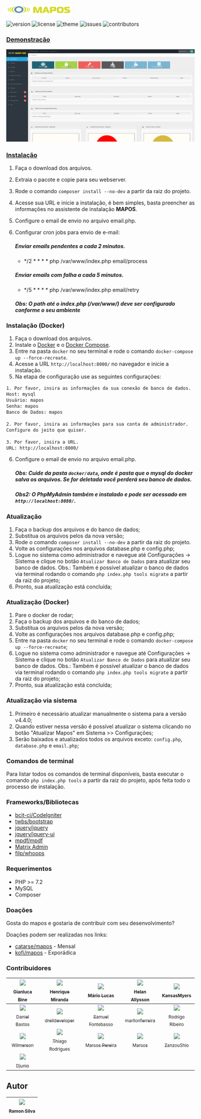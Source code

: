 
![MapOS](https://raw.githubusercontent.com/RamonSilva20/mapos/master/assets/img/logo.png)

![version](https://img.shields.io/badge/version-4.28.0-blue.svg?longCache=true&style=flat-square)
![license](https://img.shields.io/badge/license-MIT-green.svg?longCache=true&style=flat-square)
![theme](https://img.shields.io/badge/theme-Matrix--Admin-lightgrey.svg?longCache=true&style=flat-square)
![issues](https://img.shields.io/github/issues/RamonSilva20/mapos.svg?longCache=true&style=flat-square)
![contributors](https://img.shields.io/github/contributors/RamonSilva20/mapos.svg?longCache=true&style=flat-square)

### [Demonstração](https://demo.mapos.com.br)

![Map-OS](https://raw.githubusercontent.com/RamonSilva20/mapos/master/docs/dashboard.png)

### [Instalação](Instalacao_xampp_windows.md)

1. Faça o download dos arquivos.
2. Extraia o pacote e copie para seu webserver.
3. Rode o comando `composer install --no-dev` a partir da raiz do projeto.
4. Acesse sua URL e inicie a instalação, é bem simples, basta preencher as informações no assistente de instalação **MAPOS**.
5. Configure o email de envio no arquivo email.php.
6. Configurar cron jobs para envio de e-mail:
    ##### Enviar emails pendentes a cada 2 minutos.
    - */2 * * * * php /var/www/index.php email/process
    ##### Enviar emails com falha a cada 5 minutos.
    - */5 * * * * php /var/www/index.php email/retry

    ##### Obs: O path até o index.php (/var/www/) deve ser configurado conforme o seu ambiente


### Instalação (Docker)

1. Faça o download dos arquivos.
2. Instale o [Docker](https://docs.docker.com/install/) e o [Docker Compose](https://docs.docker.com/compose/install/).
3. Entre na pasta `docker` no seu terminal e rode o comando `docker-compose up --force-recreate`.
4. Acesse a URL `http://localhost:8000/` no navegador e inicie a instalação.
5. Na etapa de configuração use as seguintes configurações:
```
1. Por favor, insira as informações da sua conexão de banco de dados.
Host: mysql
Usuário: mapos
Senha: mapos
Banco de Dados: mapos

2. Por favor, insira as informações para sua conta de administrador.
Configure do jeito que quiser.

3. Por favor, insira a URL.
URL: http://localhost:8000/
```
6. Configure o email de envio no arquivo email.php.

    ##### Obs: Cuide da pasta `docker/data`, onde é pasta que o mysql do docker salva os arquivos. Se for deletada você perderá seu banco de dados.
    ##### Obs2: O PhpMyAdmin também e instalado e pode ser acessado em `http://localhost:8080/`.

### Atualização

1. Faça o backup dos arquivos e do banco de dados;
2. Substitua os arquivos pelos da nova versão;
3. Rode o comando `composer install --no-dev` a partir da raiz do projeto.
4. Volte as configurações nos arquivos database.php e config.php;
5. Logue no sistema como administrador e navegue até Configurações -> Sistema e clique no botão `Atualizar Banco de Dados` para atualizar seu banco de dados. Obs.: Também é possível atualizar o banco de dados via terminal rodando o comando `php index.php tools migrate` a partir da raiz do projeto;
6. Pronto, sua atualização está concluída;

### Atualização (Docker)

1. Pare o docker de rodar;
2. Faça o backup dos arquivos e do banco de dados;
3. Substitua os arquivos pelos da nova versão;
4. Volte as configurações nos arquivos database.php e config.php;
5. Entre na pasta `docker` no seu terminal e rode o comando `docker-compose up --force-recreate`;
6. Logue no sistema como administrador e navegue até Configurações -> Sistema e clique no botão `Atualizar Banco de Dados` para atualizar seu banco de dados. Obs.: Também é possível atualizar o banco de dados via terminal rodando o comando `php index.php tools migrate` a partir da raiz do projeto;
7. Pronto, sua atualização está concluída;

### Atualização via sistema

1. Primeiro é necessário atualizar manualmente o sistema para a versão v4.4.0;
2. Quando estiver nessa versão é possível atualizar o sistema clicando no botão "Atualizar Mapos" em Sistema >> Configurações;
3. Serão baixados e atualizados todos os arquivos exceto: `config.php`, `database.php` e `email.php`;

### Comandos de terminal

Para listar todos os comandos de terminal disponíveis, basta executar o comando `php index.php tools` a partir da raiz do projeto, após feita todo o processo de instalação.

### Frameworks/Bibliotecas
* [bcit-ci/CodeIgniter](https://github.com/bcit-ci/CodeIgniter)
* [twbs/bootstrap](https://github.com/twbs/bootstrap)
* [jquery/jquery](https://github.com/jquery/jquery)
* [jquery/jquery-ui](https://github.com/jquery/jquery-ui)
* [mpdf/mpdf](https://github.com/mpdf/mpdf)
* [Matrix Admin](http://wrappixel.com/demos/free-admin-templates/matrix-admin/index.html)
* [filp/whoops](https://github.com/filp/whoops)

### Requerimentos
* PHP >= 7.2
* MySQL
* Composer

### Doações

Gosta do mapos e gostaria de contribuir com seu desenvolvimento?

Doações podem ser realizadas nos links:
* [catarse/mapos](https://www.catarse.me/mapos) - Mensal
* [kofi/mapos](https://ko-fi.com/mapos) - Exporádica

### Contribuidores
| [<img src="https://avatars.githubusercontent.com/Pr3d4dor?s=115"><br><sub>Gianluca Bine</sub>](https://github.com/Pr3d4dor) | [<img src="https://avatars.githubusercontent.com/Henrique-Miranda?s=115"><br><sub>Henrique Miranda</sub>](https://github.com/Henrique-Miranda) | [<img src="https://avatars.githubusercontent.com/mariolucasdev?s=115"><br><sub>Mário Lucas</sub>](https://github.com/mariolucasdev) | [<img src="https://avatars.githubusercontent.com/HelanAllysson?s=115"><br><sub>Helan Allysson</sub>](https://github.com/HelanAllysson) | [<img src="https://avatars.githubusercontent.com/KansasMyers?s=115"><br><sub>KansasMyers</sub>](https://github.com/KansasMyers)
|:-:|:-:|:-:|:-:|:-:|
| [<img src="https://avatars.githubusercontent.com/daniellbastos?s=115"><br><sub>Daniel Bastos</sub>](https://github.com/daniellbastos) | [<img src="https://avatars.githubusercontent.com/github?s=115"><br><sub>drelldeveloper</sub>](https://github.com/drelldeveloper) | [<img src="https://avatars.githubusercontent.com/fontebasso?s=115"><br><sub>Samuel Fontebasso</sub>](https://github.com/fontebasso) | [<img src="https://avatars.githubusercontent.com/marllonferreira?s=115"><br><sub>marllonferreira</sub>](https://github.com/marllonferreira) | [<img src="https://avatars.githubusercontent.com/rodrigo3d?s=115"><br><sub>Rodrigo Ribeiro</sub>](https://github.com/rodrigo3d)
| [<img src="https://avatars.githubusercontent.com/willph?s=115"><br><sub>Wilmerson</sub>](https://github.com/willph) | [<img src="https://avatars.githubusercontent.com/bulfaitelo?s=115"><br><sub>Thiago Rodrigues</sub>](https://github.com/bulfaitelo) | [<img src="https://avatars.githubusercontent.com/mvnp?s=115"><br><sub>Marcos Pereira</sub>](https://github.com/mvnp)| [<img src="https://avatars.githubusercontent.com/marcotuliomtb?s=115"><br><sub>Marcos</sub>](https://github.com/marcotuliomtb)| [<img src="https://avatars.githubusercontent.com/zanzoushio?s=115"><br><sub>ZanzouShio</sub>](https://github.com/ZanzouShio)
| [<img src="https://avatars.githubusercontent.com/seitbnao?s=115"><br><sub>Djunio</sub>](https://github.com/seitbnao)


## Autor
| [<img src="https://avatars.githubusercontent.com/RamonSilva20?s=115"><br><sub>Ramon Silva</sub>](https://github.com/RamonSilva20) |
| :---: |
